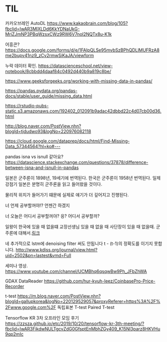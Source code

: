 # TIL

카카오브레인 AutoDL
https://www.kakaobrain.com/blog/105?fbclid=IwAR3MlXLDd6KkYDNaUkG-MriZJmNP3PBqWzsxCWz9RW6V7nol2NQTx8u-K1k

어흥콘?
https://docs.google.com/forms/d/e/1FAIpQLSe95mvbSzBPhQDLlMUFRzA8me2bupv41nz9_zCv2rmwSiKaJA/viewform


누락 데이터 확인.
https://datascienceschool.net/view-notebook/8cbbdd4daaf84c0492d440b9a819c8be/

https://www.geeksforgeeks.org/working-with-missing-data-in-pandas/

https://pandas.pydata.org/pandas-docs/stable/user_guide/missing_data.html

https://rstudio-pubs-static.s3.amazonaws.com/192402_012091b9adac42dbbd22c4d07cb00d36.html

http://blog.naver.com/PostView.nhn?blogId=tjdudwo93&logNo=220976082118

https://cloud.google.com/dataprep/docs/html/Find-Missing-Data_57344564?hl=ko#---

pandas isna vs isnull 같아요?
https://datascience.stackexchange.com/questions/37878/difference-between-isna-and-isnull-in-pandas

일본은 군주론이 1898년, 19세기에 번역된다.
한국은 군주론이 1958년 번역된다.
일제강점기 일본은 분명히 군주론을 읽고 들어왔을 것이다.


물리적 위치가 들어가기 떄문에 실제로 얘기가 더 깊어지고 진행된다.

너 언제 공부할꺼야!? 
언젠간 하겠지

너 오늘은 어디서 공부할꺼야?
응? 어디서 공부할까?

일왕이 한국에 있을 때 없을떄
교장선생님 있을 때 없을 때
사단장이 있을 때 없을때.
군주론에 대해서.[링크](https://www.youtube.com/watch?v=tKi6YoIN1qc)


네 추가적으로 lstm에 denoising filter 써도 안됩니다 t - (t-1)의 정확도를 이기지 못합니다. http://www.kdiss.org/journal/view.html?uid=2502&pn=lastest&vmd=Full

세미나 영상.
https://www.youtube.com/channel/UCMBhq6qsqwBw9Ph_JFbZhWA

GDAX DataReader
https://github.com/hur-kyuh-leez/CoinbasePro-Price-Recorder



t-test
https://m.blog.naver.com/PostView.nhn?blogId=gallupkorea&logNo=220129529057&proxyReferer=https%3A%2F%2Fwww.google.com%2F
독립표본 T-test
Paired T-test


Tensorflow KR 3차 오프라인 모임 후기
https://zzsza.github.io/etc/2019/10/20/tensorflow-kr-3th-meeting/?fbclid=IwAR3FikdwNULTgcvZdG0GfsptEnMbhZGy409_K15Nl3parz8HKVHu9qp2mIc




